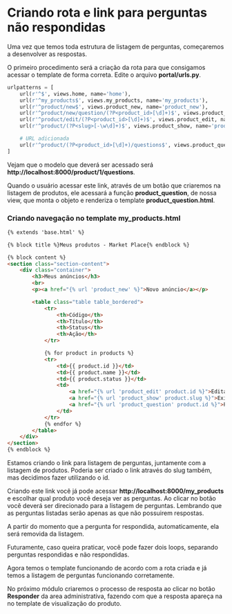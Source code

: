 # Criando rota e link para perguntas não respondidas

Uma vez que temos toda estrutura de listagem de perguntas, começaremos a desenvolver as respostas.

O primeiro procedimento será a criação da rota para que consigamos acessar o template de forma correta. Edite o arquivo **portal/urls.py**.

```python
urlpatterns = [
    url(r'^$', views.home, name='home'),    
    url(r'^my_products$', views.my_products, name='my_products'),
    url(r'^product/new$', views.product_new, name='product_new'),
    url(r'^product/new/question/(?P<product_id>[\d]+)$', views.product_new_question, name='product_new_question'),
    url(r'^product/edit/(?P<product_id>[\d]+)$', views.product_edit, name='product_edit'),
    url(r'^product/(?P<slug>[-\w\d]+)$', views.product_show, name='product_show'),

    # URL adicionada
    url(r'^product/(?P<product_id>[\d]+)/questions$', views.product_question, name='product_question'),
]
```

Vejam que o modelo que deverá ser acessado será **http://localhost:8000/product/1/questions**.

Quando o usuário acessar este link, através de um botão que criaremos na listagem de produtos, ele acessará a função **product\_question**, de nossa view, que monta o objeto e renderiza o template **product_question.html**.

### Criando navegação no template my_products.html

```html
{% extends 'base.html' %}

{% block title %}Meus produtos - Market Place{% endblock %}

{% block content %}
<section class="section-content">
    <div class="container">
        <h3>Meus anúncios</h3>
        <br>
        <p><a href="{% url 'product_new' %}">Novo anúncio</a></p>

        <table class="table table_bordered">
            <tr>
                <th>Código</th>
                <th>Título</th>
                <th>Status</th>
                <th>Ação</th>
            </tr>

            {% for product in products %}
            <tr>
                <td>{{ product.id }}</td>
                <td>{{ product.name }}</td>
                <td>{{ product.status }}</td>
                <td>
                    <a href="{% url 'product_edit' product.id %}">Editar</a> |
                    <a href="{% url 'product_show' product.slug %}">Exibir</a> |
                    <a href="{% url 'product_question' product.id %}">Perguntas</a>
                </td>
            </tr>
            {% endfor %}
        </table>
    </div>
</section>
{% endblock %}
```

Estamos criando o link para listagem de perguntas, juntamente com a listagem de produtos. Poderia ser criado o link através do slug também, mas decidimos fazer utilizando o id.

Criando este link você já pode acessar **http://localhost:8000/my_products** e escolhar qual produto você deseja ver as perguntas. Ao clicar no botão você deverá ser direcionado para a listagem de perguntas. Lembrando que as perguntas listadas serão apenas as que não possuirem respostas.

A partir do momento que a pergunta for respondida, automaticamente, ela será removida da listagem.

Futuramente, caso queira praticar, você pode fazer dois loops, separando perguntas respondidas e não respondidas.

Agora temos o template funcionando de acordo com a rota criada e já temos a listagem de perguntas funcionando corretamente.

No próximo módulo criaremos o processo de resposta ao clicar no botão **Responder** da area administrativa, fazendo com que a resposta apareça na no template de visualização do produto.